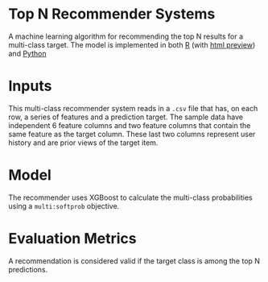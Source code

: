 # Top N Recommender Systems

A machine learning algorithm for recommending the top N results for a multi-class target. The model is implemented in both [R](xgbmodeltest.Rmd) (with [html preview](http://htmlpreview.github.io/?https://github.com/madsenmj/ml-topn-recommender/blob/master/xgbmodeltest.html)) and [Python](TopNRecommender.ipynb)
# Inputs

This multi-class recommender system reads in a `.csv` file that has, on each row, a series of features and a prediction target. The sample data have independent 6 feature columns and two feature columns that contain the same feature as the target column. These last two columns represent user history and are prior views of the target item.

# Model

The recommender uses XGBoost to calculate the multi-class probabilities using a `multi:softprob` objective.

# Evaluation Metrics

A recommendation is considered valid if the target class is among the top N predictions.
